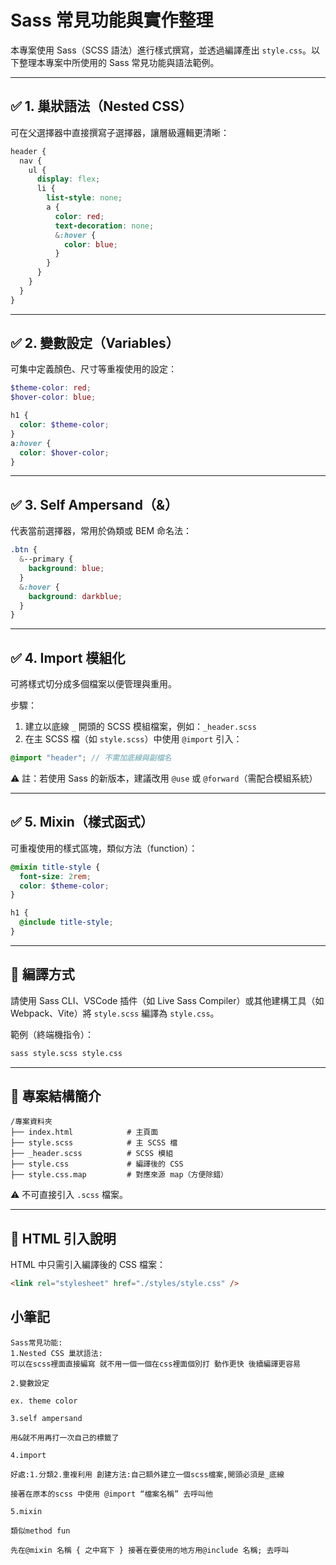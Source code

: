 
# Sass 常見功能與實作整理

本專案使用 Sass（SCSS 語法）進行樣式撰寫，並透過編譯產出 `style.css`。以下整理本專案中所使用的 Sass 常見功能與語法範例。

---

## ✅ 1. 巢狀語法（Nested CSS）

可在父選擇器中直接撰寫子選擇器，讓層級邏輯更清晰：

```scss
header {
  nav {
    ul {
      display: flex;
      li {
        list-style: none;
        a {
          color: red;
          text-decoration: none;
          &:hover {
            color: blue;
          }
        }
      }
    }
  }
}
````

---

## ✅ 2. 變數設定（Variables）

可集中定義顏色、尺寸等重複使用的設定：

```scss
$theme-color: red;
$hover-color: blue;

h1 {
  color: $theme-color;
}
a:hover {
  color: $hover-color;
}
```

---

## ✅ 3. Self Ampersand（&）

代表當前選擇器，常用於偽類或 BEM 命名法：

```scss
.btn {
  &--primary {
    background: blue;
  }
  &:hover {
    background: darkblue;
  }
}
```

---

## ✅ 4. Import 模組化

可將樣式切分成多個檔案以便管理與重用。

步驟：

1. 建立以底線 `_` 開頭的 SCSS 模組檔案，例如：`_header.scss`
2. 在主 SCSS 檔（如 `style.scss`）中使用 `@import` 引入：

```scss
@import "header"; // 不需加底線與副檔名
```

⚠️ 註：若使用 Sass 的新版本，建議改用 `@use` 或 `@forward`（需配合模組系統）

---

## ✅ 5. Mixin（樣式函式）

可重複使用的樣式區塊，類似方法（function）：

```scss
@mixin title-style {
  font-size: 2rem;
  color: $theme-color;
}

h1 {
  @include title-style;
}
```

---

## 🔧 編譯方式

請使用 Sass CLI、VSCode 插件（如 Live Sass Compiler）或其他建構工具（如 Webpack、Vite）將 `style.scss` 編譯為 `style.css`。

範例（終端機指令）：

```bash
sass style.scss style.css
```

---

## 📁 專案結構簡介

```
/專案資料夾
├── index.html            # 主頁面
├── style.scss            # 主 SCSS 檔
├── _header.scss          # SCSS 模組
├── style.css             # 編譯後的 CSS
├── style.css.map         # 對應來源 map（方便除錯）
```
⚠️ 不可直接引入 `.scss` 檔案。

---

## 🔗 HTML 引入說明

HTML 中只需引入編譯後的 CSS 檔案：

```html
<link rel="stylesheet" href="./styles/style.css" />
```


## 小筆記
```
Sass常見功能:
1.Nested CSS 巢狀語法:
可以在scss裡面直接編寫 就不用一個一個在css裡面個別打 動作更快 後續編譯更容易

2.變數設定

ex. theme color

3.self ampersand

用&就不用再打一次自己的標籤了

4.import

好處:1.分類2.重複利用 創建方法:自己額外建立一個scss檔案,開頭必須是_底線

接著在原本的scss 中使用 @import “檔案名稱” 去呼叫他

5.mixin

類似method fun

先在@mixin 名稱 { 之中寫下 } 接著在要使用的地方用@include 名稱; 去呼叫
```



